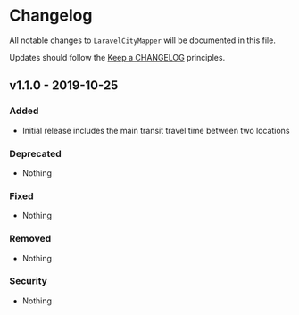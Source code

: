 # Changelog

All notable changes to `LaravelCityMapper` will be documented in this file.

Updates should follow the [Keep a CHANGELOG](http://keepachangelog.com/) principles.

## v1.1.0 - 2019-10-25

### Added
- Initial release includes the main transit travel time between two locations

### Deprecated
- Nothing

### Fixed
- Nothing

### Removed
- Nothing

### Security
- Nothing
